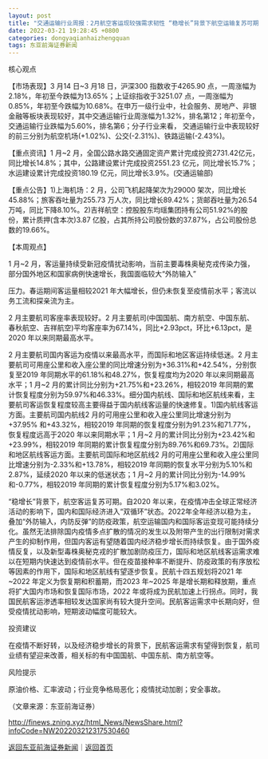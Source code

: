 ```yaml
---
layout: post
title: "交通运输行业周报：2月航空客运现较强需求韧性 “稳增长”背景下航空运输复苏可期"
date: 2022-03-21 19:28:45 +0800
categories: dongyaqianhaizhengquan
tags: 东亚前海证券新闻
---
```

<p>核心观点</p>
 <p>【市场表现】3 月14 日~3 月18 日，沪深300 指数收于4265.90 点，一周涨幅为2.18%，年初至今跌幅为13.65%；上证综指收于3251.07 点，一周涨幅为0.85%，年初至今跌幅为10.68%。在申万一级行业中，社会服务、房地产、非银金融等板块表现较好，其中交通运输行业周涨幅为1.32%，排名第12；年初至今，交通运输行业跌幅为5.60%，排名第6；分子行业来看， 交通运输行业中表现较好的前三分别为航空机场(+1.02%)、公交(-2.31%)、铁路运输(-2.43%)。</p>
 <p>【重点资讯】1 月~2 月，全国公路水路交通固定资产累计完成投资2731.42亿元，同比增长14.8%；其中，公路建设累计完成投资2551.23 亿元，同比增长15.7%；水运建设累计完成投资180.19 亿元，同比增长3.9%。(交通运输部)</p>
 <p>【重点公告】1)上海机场：2 月，公司飞机起降架次为29000 架次，同比增长45.88%；旅客吞吐量为255.73 万人次，同比增长89.42%；货邮吞吐量为26.54 万吨，同比下降8.10%。2)吉祥航空：控股股东均瑶集团持有公司51.92%的股份，累计质押(含本次)3.87 亿股，占其所持公司股份数的37.87%，占公司股份总数的19.66%。</p>
 <p>【本周观点】</p>
 <p>1 月~2 月，客运量持续受新冠疫情扰动影响，当前主要毒株奥秘克戎传染力强，部分国外地区和国家病例快速增长，我国面临较大“外防输入”</p>
 <p>压力。春运期间客运量相较2021 年大幅增长，但仍未恢复至疫情前水平；客流以务工流和探亲流为主。</p>
 <p>2 月主要航司客座率表现较好。2 月主要航司(中国国航、南方航空、中国东航、春秋航空、吉祥航空)平均客座率为67.14%，同比+2.93pct，环比+6.13pct，是2020 年以来同期最高水平。</p>
 <p>2 月主要航司国内客运为疫情以来最高水平，而国际和地区客运持续低迷。2 月主要航司可用座公里和收入座公里的同比增速分别为+36.31%和+42.54%，分别恢复至2019 年同期水平的61.18%和48.27%，恢复程度均为2020 年以来同期最高水平；1 月~2 月的累计同比分别为+21.75%和+23.26%，相较2019 年同期的累计恢复程度分别为59.97%和46.33%。细分国内航线、国际和地区航线来看，主要航司客运恢复程度较高主要得益于国内航线客运量的快速修复。1)国内航线客运方面。主要航司国内航线2 月的可用座公里和收入座公里同比增速分别为+37.95% 和+43.32%，相较2019 年同期的恢复程度分别为91.23%和71.77%，恢复程度远高于2020 年以来同期水平；1 月~2 月的累计同比分别为+23.42%和+23.99%，相较2019 年同期的累计恢复程度分别为89.76%和69.73%。2)国际和地区航线客运方面。主要航司国际和地区航线2 月的可用座公里和收入座公里同比增速分别为-2.33%和+13.78%，相较2019 年同期的恢复水平分别为5.10%和2.87%，延续2020 年以来的低迷状态；1 月~2 月的累计同比分别为-14.99%和-0.77%，相较2019 年同期的累计恢复程度分别为5.17%和3.02%。</p>
 <p>“稳增长”背景下，航空客运复苏可期。自2020 年以来，在疫情冲击全球正常经济活动的影响下，国内和国际经济进入“双循环”状态。2022年全年经济以稳为主，叠加“外防输入，内防反弹”的防疫政策，航空运输国内和国际客运变现可能持续分化。虽然无法排除国内疫情多点扩散的情况的发生以及附带产生的出行限制对需求产生的抑制作用，但国内客运有望随着国内经济稳步增长而持续恢复。由于国外疫情反复，以及新型毒株奥秘克戎的扩散加剧防疫压力，国际和地区航线客运需求难以在短期内快速达到疫情前水平。但在疫苗接种率不断提升、防疫政策的有序放松等因素的作用下，国际和地区航线有望逐步恢复。民航十四五规划将2021 年~2022 年定义为恢复期和积蓄期，而2023 年~2025 年是增长期和释放期，重点将扩大国内市场和恢复国际市场，2022 年或将成为民航加速上行拐点。同时，我国民航客运渗透率相较发达国家尚有较大提升空间。民航客运需求中长期向好，但受疫情扰动影响，短期波动幅度可能较大。</p>
 <p>投资建议</p>
 <p>在疫情不断好转，以及经济稳步增长的背景下，民航客运需求有望得到恢复，航司业绩有望迎来改善，相关标的有中国国航、中国东航、南方航空等。</p>
 <p>风险提示</p>
 <p>原油价格、汇率波动；行业竞争格局恶化；疫情扰动加剧；安全事故。</p><p class="em_media">（文章来源：东亚前海证券）</p>

<http://finews.zning.xyz/html_News/NewsShare.html?infoCode=NW202203212317530460>

[返回东亚前海证券新闻](//finews.withounder.com/category/dongyaqianhaizhengquan.html)｜[返回首页](//finews.withounder.com/)